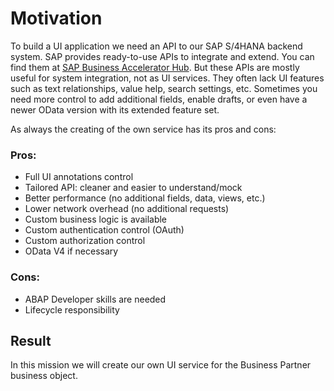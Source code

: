 # Motivation

To build a UI application we need an API to our SAP S/4HANA backend system. SAP provides ready-to-use APIs to integrate and extend. You can find them at [SAP Business Accelerator Hub](https://api.sap.com/). But these APIs are mostly useful for system integration, not as UI services. They often lack UI features such as text relationships, value help, search settings, etc. Sometimes you need more control to add additional fields, enable drafts, or even have a newer OData version with its extended feature set.

As always the creating of the own service has its pros and cons:

### Pros:
- Full UI annotations control
- Tailored API: cleaner and easier to understand/mock
- Better performance (no additional fields, data, views, etc.)
- Lower network overhead (no additional requests)
- Custom business logic is available
- Custom authentication control (OAuth)
- Custom authorization control
- OData V4 if necessary

### Cons:
- ABAP Developer skills are needed
- Lifecycle responsibility

## Result

In this mission we will create our own UI service for the Business Partner business object.
